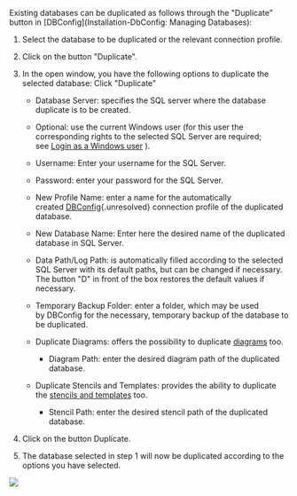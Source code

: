 Existing databases can be duplicated as follows through the "Duplicate"
button in [DBConfig](Installation-DbConfig: Managing Databases):

1.  Select the database to be duplicated or the relevant connection
    profile. 
2.  Click on the button "Duplicate".
3.  In the open window, you have the following options to duplicate the
    selected database: Click "Duplicate"
    -   Database Server: specifies the SQL server where the database
        duplicate is to be created.
    -   Optional: use the current Windows user (for this user the
        corresponding rights to the selected SQL Server are required;
        see [Login as a Windows user](#the-necessary-rights) ).

    -   Username: Enter your username for the SQL Server.
    -   Password: enter your password for the SQL Server.
    -   New Profile Name: enter a name for the automatically
        created [DBConfig](#){.unresolved} connection profile of the
        duplicated database.
    -   New Database Name: Enter here the desired name of the duplicated
        database in SQL Server.
    -   Data Path/Log Path: is automatically filled according to the
        selected SQL Server with its default paths, but can be changed
        if necessary. The button "D" in front of the box restores the
        default values if necessary.
    -   Temporary Backup Folder: enter a folder, which may be used
        by DBConfig for the necessary, temporary backup of the database
        to be duplicated.
    -   Duplicate Diagrams: offers the possibility to
        duplicate [diagrams](basic-diagrams) too.
        -   Diagram Path: enter the desired diagram path of the
            duplicated database.
    -   Duplicate Stencils and Templates: provides the ability to
        duplicate the [stencils and templates](#shape) too.
        -   Stencil Path: enter the desired stencil path of the
            duplicated database.

4.  Click on the button Duplicate.
5.  The database selected in step 1 will now be duplicated according to
    the options you have selected.

![](//images.ctfassets.net/utx1h0gfm1om/1gSxsNLEvksGG2Q2EEck0m/45902a931ef6c6731f2d6b80f01e4288/329376.png)
